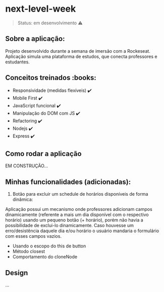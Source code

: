 # next-level-week

> Status: em desenvolvimento :warning:

<h2> Sobre a aplicação:</h2>

Projeto desenvolvido durante a semana de imersão com a Rockeseat. 
Aplicação simula uma plataforma de estudos, que conecta professores e estudantes.


<h2> Conceitos treinados :books:</h2>

- Responsividade (medidas flexíveis) :heavy_check_mark:
- Mobile First :heavy_check_mark:
- JavaScript funcional :heavy_check_mark:
- Manipulação do DOM com JS :heavy_check_mark:
- Refactoring :heavy_check_mark:
- Nodejs :heavy_check_mark:
- Express :heavy_check_mark:


<h2> Como rodar a aplicação </h2>

EM CONSTRUÇÃO...


<h2> Minhas funcionalidades (adicionadas):</h2>

1) Botão para excluir um schedule de horários disponíveis de forma dinâmica:

Aplicação possui um mecanismo onde professores adicionam campos dinamicamente (referente a mais um dia disponível com o respectivo horário) usando um pequeno botão (+ horário), porém não havia a possibilidade de exclui-lo dinamicamente. Caso houvesse um erro/desistência daquele dia e/ou horário o usuário mandaria o formulário com esses campos vazios. 
  - Usando o escopo do this de button
  - Método closest
  - Comportamento do cloneNode


<h2> Design </h2>

...

